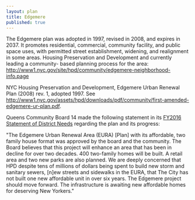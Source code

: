 ```yaml
---
layout: plan
title: Edgemere
published: true
---
```



The Edgemere plan was adopted in 1997, revised in 2008, and expires in 2037. It promotes residential, commercial, community facility, and public space uses, with permitted street establishment, widening, and realignment in some areas. Housing Preservation and Development and currently leading a community- based planning process for the area: http://www1.nyc.gov/site/hpd/community/edgemere-neighborhood-info.page

NYC Housing Preservation and Development, Edgemere Urban Renewal Plan (2008) rev. 1, adopted 1997. See http://www1.nyc.gov/assets/hpd/downloads/pdf/community/first-amended-edgemere-ur-plan.pdf.

Queens Community Board 14 made the following statement in its [FY2016 Statement of District Needs](http://www.nyc.gov/html/dcp/pdf/neigh_info/statement_needs/qn14_statement.pdf) regarding the plan and its progress: 

"The Edgemere Urban Renewal Area (EURA) [Plan] with its affordable, two family house format was approved by the board and the community. The Board believes that this project will enhance an area that has been in decline for over two decades. 400 two-family homes will be built. A retail area and two new parks are also planned. We are deeply concerned that HPD despite tens of millions of dollars being spent to build new storm and sanitary sewers, [n]ew streets and 
sidewalks in the EURA, that The City has not built one new affordable unit in over six years. The Edgemere project should move forward. The infrastructure is awaiting new affordable homes for deserving New Yorkers."
